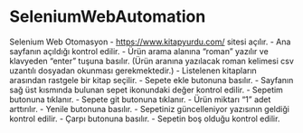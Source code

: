 # SeleniumWebAutomation
Selenium Web Otomasyon - https://www.kitapyurdu.com/ sitesi açılır. - Ana sayfanın açıldığı kontrol edilir. - Ürün arama alanına “roman” yazılır ve klavyeden “enter” tuşuna basılır. (Ürün aranına yazılacak roman kelimesi csv uzantılı dosyadan okunması gerekmektedir.) - Listelenen kitapların arasından rastgele bir kitap seçilir. - Sepete ekle butonuna basılır. - Sayfanın sağ üst kısmında bulunan sepet ikonundaki değer kontrol edilir. - Sepetim butonuna tıklanır. - Sepete git butonuna tıklanır. - Ürün miktarı “1” adet arttırılır. - Yenile butonuna basılır. - Sepetiniz güncelleniyor yazısının geldiği kontrol edilir. - Çarpı butonuna basılır. - Sepetin boş olduğu kontrol edilir.
